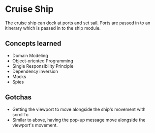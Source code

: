 # Cruise Ship

The cruise ship can dock at ports and set sail.
Ports are passed in to an itinerary which is passed in to the ship module.

## Concepts learned

- Domain Modeling
- Object-oriented Programming
- Single Responsibility Principle
- Dependency inversion
- Mocks
- Spies


## Gotchas
- Getting the viewport to move alongside the ship's movement with scrollTo
- Similar to above, having the pop-up message move alongside the viewport's movement.
